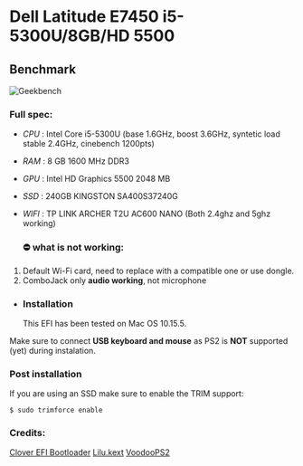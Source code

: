 # Dell Latitude E7450 i5-5300U/8GB/HD 5500

## Benchmark

![Geekbench](https://i.imgur.com/dry6D9y.png)

### Full spec:

* *CPU* : Intel Core i5-5300U (base 1.6GHz, boost 3.6GHz, syntetic load stable 2.4GHz, cinebench 1200pts)

* *RAM* : 8 GB 1600 MHz DDR3

* *GPU* : Intel HD Graphics 5500 2048 MB

* *SSD* : 240GB KINGSTON SA400S37240G

* *WIFI* : TP LINK ARCHER T2U AC600 NANO (Both 2.4ghz and 5ghz working)
  
  ### ⛔️ what is not working:
1. Default Wi-Fi card, need to replace with a compatible one or use dongle.
2. ComboJack only **audio working**, not microphone
* ### Installation
  
  This EFI has been tested on Mac OS 10.15.5.

Make sure to connect **USB keyboard and mouse** as PS2 is **NOT** supported (yet) during instalation.

### Post installation

If you are using an SSD make sure to enable the TRIM support:

```
$ sudo trimforce enable
```

### Credits:

[Clover EFI Bootloader](https://github.com/Clover-EFI-Bootloader/clover)
[Lilu.kext](https://github.com/acidanthera/Lilu/releases)
[VoodooPS2](https://github.com/RehabMan/OS-X-Voodoo-PS2-Controller)
